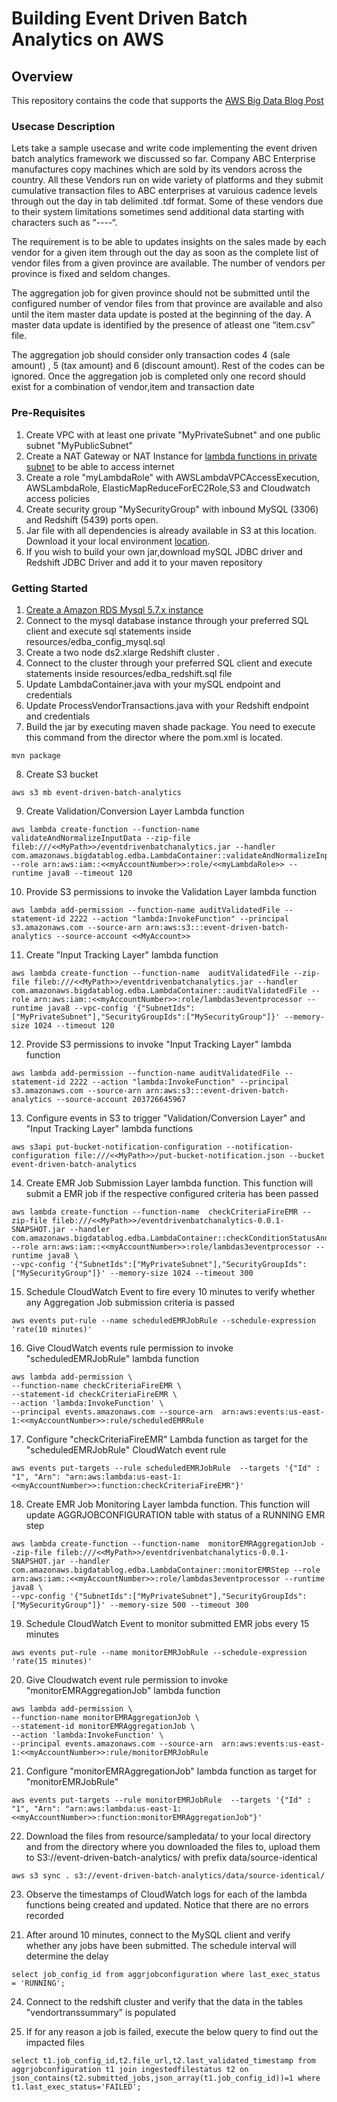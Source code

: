 # Building Event Driven Batch Analytics on AWS

## Overview

This repository contains the code that supports the [AWS Big Data Blog Post](https://blogs.aws.amazon.com/bigdata/)

### Usecase Description
Lets take a sample usecase and write code implementing the event driven batch analytics framework we discussed so far. Company ABC Enterprise manufactures copy machines which are sold by its vendors across the country. All these Vendors run on wide variety of platforms and they submit cumulative transaction files to ABC enterprises at varuious cadence levels through out the day in tab delimited .tdf format. Some of these vendors due to their system limitations sometimes send additional data starting with characters such as “----“.

The requirement is to be able to updates insights  on the sales made by each vendor for a given item through out the day as soon as the complete list of vendor files from a given province are available. The number of vendors per province is fixed and seldom changes.

The aggregation job for given province should not be submitted until the configured number of vendor files from that province are available and also until the item master data update is posted at the beginning of the day. A master data update is identified by the presence of atleast one “item.csv” file.

The aggregation job should consider only transaction codes 4 (sale amount) , 5 (tax amount) and 6 (discount amount). Rest of the codes can be ignored. Once the aggregation job is completed only one record should exist for a combination of vendor,item and transaction date


### Pre-Requisites
1. Create VPC with at least one private "MyPrivateSubnet" and one public subnet "MyPublicSubnet"
2. Create a NAT Gateway or NAT Instance for [lambda functions in private subnet](https://aws.amazon.com/blogs/aws/new-access-resources-in-a-vpc-from-your-lambda-functions/) to be able to access internet
3. Create a role "myLambdaRole" with AWSLambdaVPCAccessExecution, AWSLambdaRole, ElasticMapReduceForEC2Role,S3 and Cloudwatch access policies
4. Create security group "MySecurityGroup" with inbound MySQL (3306) and Redshift (5439) ports open.
5. Jar file with all dependencies is already available in S3 at this location. Download it your local environment [location](s3://event-driven-batch-analytics/code/eventdrivenbatchanalytics.jar).
6. If you wish to build your own jar,download mySQL JDBC driver and Redshift JDBC Driver and add it to your maven repository

### Getting Started

1. [Create a Amazon RDS Mysql 5.7.x instance](http://docs.aws.amazon.com/AmazonRDS/latest/UserGuide/CHAP_GettingStarted.CreatingConnecting.MySQL.html)
2. Connect to the mysql database instance through your preferred SQL client and execute sql statements inside resources/edba_config_mysql.sql
3. Create a two node ds2.xlarge Redshift cluster .
4. Connect to the cluster through your preferred SQL client and execute statements inside resources/edba_redshift.sql file
5. Update LambdaContainer.java with your  mySQL endpoint and credentials
6. Update ProcessVendorTransactions.java with your Redshift endpoint and credentials
7. Build the jar by executing maven shade package. You need to execute this command from the director where the pom.xml is located.
  ```
  mvn package
  ```
8. Create S3 bucket

  ```
  aws s3 mb event-driven-batch-analytics
  ```
9. Create Validation/Conversion Layer Lambda function

  ```
  aws lambda create-function --function-name validateAndNormalizeInputData --zip-file fileb:///<<MyPath>>/eventdrivenbatchanalytics.jar --handler com.amazonaws.bigdatablog.edba.LambdaContainer::validateAndNormalizeInputData --role arn:aws:iam::<<myAccountNumber>>:role/<<myLambdaRole>> --runtime java8 --timeout 120
  ```
10. Provide S3 permissions to invoke the Validation Layer lambda function

  ```
  aws lambda add-permission --function-name auditValidatedFile --statement-id 2222 --action "lambda:InvokeFunction" --principal s3.amazonaws.com --source-arn arn:aws:s3:::event-driven-batch-analytics --source-account <<MyAccount>>
  ```
11. Create "Input Tracking Layer" lambda function

  ```
  aws lambda create-function --function-name  auditValidatedFile --zip-file fileb:///<<MyPath>>/eventdrivenbatchanalytics.jar --handler com.amazonaws.bigdatablog.edba.LambdaContainer::auditValidatedFile --role arn:aws:iam::<<myAccountNumber>>:role/lambdas3eventprocessor --runtime java8 --vpc-config '{"SubnetIds":["MyPrivateSubnet"],"SecurityGroupIds":["MySecurityGroup"]}' --memory-size 1024 --timeout 120
  ```
12. Provide S3 permissions to invoke "Input Tracking Layer" lambda function

  ```
  aws lambda add-permission --function-name auditValidatedFile --statement-id 2222 --action "lambda:InvokeFunction" --principal s3.amazonaws.com --source-arn arn:aws:s3:::event-driven-batch-analytics --source-account 203726645967
  ```
13. Configure events in S3 to trigger "Validation/Conversion Layer" and "Input Tracking Layer" lambda functions

  ```
  aws s3api put-bucket-notification-configuration --notification-configuration file:///<<MyPath>>/put-bucket-notification.json --bucket event-driven-batch-analytics
  ```
14. Create EMR Job Submission Layer lambda function. This function will submit a EMR job if the respective configured  criteria has been passed  

  ```
  aws lambda create-function --function-name  checkCriteriaFireEMR --zip-file fileb:///<<MyPath>>/eventdrivenbatchanalytics-0.0.1-SNAPSHOT.jar --handler com.amazonaws.bigdatablog.edba.LambdaContainer::checkConditionStatusAndFireEMRStep --role arn:aws:iam::<<myAccountNumber>>:role/lambdas3eventprocessor --runtime java8 \
  --vpc-config '{"SubnetIds":["MyPrivateSubnet"],"SecurityGroupIds":["MySecurityGroup"]}' --memory-size 1024 --timeout 300
  ```
15. Schedule CloudWatch Event to fire every 10 minutes to verify whether any Aggregation Job submission criteria is passed

  ```
  aws events put-rule --name scheduledEMRJobRule --schedule-expression 'rate(10 minutes)'
  ```
16. Give CloudWatch events rule permission to invoke "scheduledEMRJobRule" lambda function

  ```
  aws lambda add-permission \
  --function-name checkCriteriaFireEMR \
  --statement-id checkCriteriaFireEMR \
  --action 'lambda:InvokeFunction' \
  --principal events.amazonaws.com --source-arn  arn:aws:events:us-east-1:<<myAccountNumber>>:rule/scheduledEMRRule
  ```
17. Configure "checkCriteriaFireEMR" Lambda function as target for the "scheduledEMRJobRule" CloudWatch event rule

  ```
  aws events put-targets --rule scheduledEMRJobRule  --targets '{"Id" : "1", "Arn": "arn:aws:lambda:us-east-1:<<myAccountNumber>>:function:checkCriteriaFireEMR"}'
  ```
18. Create EMR Job Monitoring Layer lambda function. This function will update AGGRJOBCONFIGURATION table with status of a RUNNING EMR step

  ```
  aws lambda create-function --function-name  monitorEMRAggregationJob --zip-file fileb:///<<MyPath>>/eventdrivenbatchanalytics-0.0.1-SNAPSHOT.jar --handler com.amazonaws.bigdatablog.edba.LambdaContainer::monitorEMRStep --role arn:aws:iam::<<myAccountNumber>>:role/lambdas3eventprocessor --runtime java8 \
  --vpc-config '{"SubnetIds":["MyPrivateSubnet"],"SecurityGroupIds":["MySecurityGroup"]}' --memory-size 500 --timeout 300
  ```
19. Schedule CloudWatch Event to monitor submitted EMR jobs  every 15 minutes

  ```
  aws events put-rule --name monitorEMRJobRule --schedule-expression 'rate(15 minutes)'
  ```
20. Give Cloudwatch event rule permission to invoke "monitorEMRAggregationJob" lambda function

  ```
  aws lambda add-permission \
  --function-name monitorEMRAggregationJob \
  --statement-id monitorEMRAggregationJob \
  --action 'lambda:InvokeFunction' \
  --principal events.amazonaws.com --source-arn  arn:aws:events:us-east-1:<<myAccountNumber>>:rule/monitorEMRJobRule
  ```
21. Configure "monitorEMRAggregationJob" lambda function as target for "monitorEMRJobRule"

  ```
  aws events put-targets --rule monitorEMRJobRule  --targets '{"Id" : "1", "Arn": "arn:aws:lambda:us-east-1:<<myAccountNumber>>:function:monitorEMRAggregationJob"}'
  ```
22. Download the files from resource/sampledata/ to your local directory and from the directory where you downloaded the files to, upload them to S3://event-driven-batch-analytics/ with prefix data/source-identical

  ```
  aws s3 sync . s3://event-driven-batch-analytics/data/source-identical/
  ```
23. Observe the timestamps of CloudWatch logs for each of the lambda functions being created and updated. Notice that there are no errors recorded
21) After around 10 minutes, connect to the MySQL client and verify whether any jobs have been submitted. The schedule interval will determine the delay

  ```
  select job_config_id from aggrjobconfiguration where last_exec_status = 'RUNNING';
  ```
24. Connect to the redshift cluster and verify that the data in the tables "vendortranssummary" is populated

25. If for any reason a job is failed, execute the below query to find out the impacted files

  ```
  select t1.job_config_id,t2.file_url,t2.last_validated_timestamp from aggrjobconfiguration t1 join ingestedfilestatus t2 on json_contains(t2.submitted_jobs,json_array(t1.job_config_id))=1 where t1.last_exec_status='FAILED';
  ```
